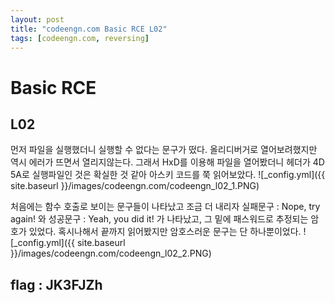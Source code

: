 ```yaml
---
layout: post
title: "codeengn.com Basic RCE L02"
tags: [codeengn.com, reversing]
---
```


# Basic RCE
## L02

먼저 파일을 실행했더니 실행할 수 없다는 문구가 떴다. 
올리디버거로 열어보려했지만 역시 에러가 뜨면서 열리지않는다.
그래서 HxD를 이용해 파일을 열어봤더니 헤더가 4D 5A로 실행파일인 것은 확실한 것 같아 아스키 코드를 쭉 읽어보았다.
![_config.yml]({{ site.baseurl }}/images/codeengn.com/codeengn_l02_1.PNG)

처음에는 함수 호출로 보이는 문구들이 나타났고 조금 더 내리자 
실패문구 : Nope, try again! 와
성공문구 : Yeah, you did it! 가 나타났고, 그 밑에 패스워드로 추정되는 암호가 있었다. 
혹시나해서 끝까지 읽어봤지만 암호스러운 문구는 단 하나뿐이었다. 
![_config.yml]({{ site.baseurl }}/images/codeengn.com/codeengn_l02_2.PNG)


## flag : JK3FJZh

